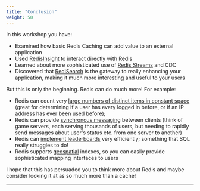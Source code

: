 ```yaml
---
title: "Conclusion"
weight: 50
---
```

In this workshop you have:

* Examined how basic Redis Caching can add value to an external application
* Used [RedisInsight] to interact directly with Redis
* Learned about more sophisticated use of [Redis Streams] and CDC
* Discovered that [RediSearch] is the gateway to really enhancing your application, making it much more interesting and useful to your users

But this is only the beginning. Redis can do much more! For example:

* Redis can count very [large numbers of distinct items in constant space] (great for determining if a user has every logged in before, or if an IP address has ever been used before); 
* Redis can provide [synchronous messaging] between clients (think of game servers, each serving thousands of users, but needing to rapidly send messages about user's status etc. from one server to another)
* Redis can [implement leaderboards] very efficiently; something that SQL really struggles to do!
* Redis supports [geospatial] indexes, so you can easily provide sophisticated mapping interfaces to users

I hope that this has persuaded you to think more about Redis and maybe consider looking it at as so much more than a cache!

----------
[Redisinsight]: https://redislabs.com/redis-enterprise/redis-insight/
[redis streams]: https://redis.io/topics/streams-intro
[redisearch]: https://oss.redislabs.com/redisearch/
[large numbers of distinct items in constant space]: https://redislabs.com/redis-best-practices/counting/hyperloglog/
[synchronous messaging]: https://redis.io/topics/pubsub
[implement leaderboards]: https://redislabs.com/solutions/use-cases/leaderboards/
[geospatial]: https://redislabs.com/redis-best-practices/indexing-patterns/geospatial/
